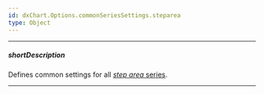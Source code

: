 ```yaml
---
id: dxChart.Options.commonSeriesSettings.steparea
type: Object
---
```

---
##### shortDescription
Defines common settings for all [*step area* series](/api-reference/10%20UI%20Components/dxChart/5%20Series%20Types/StepAreaSeries '/Documentation/ApiReference/UI_Components/dxChart/Series_Types/StepAreaSeries/').

---
